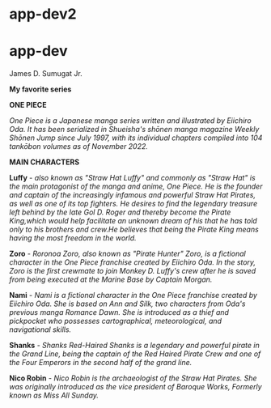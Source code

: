 # app-dev2

# app-dev
James D. Sumugat Jr.

**My favorite series**

**ONE PIECE**

*One Piece is a Japanese manga
series written and illustrated 
by Eiichiro Oda. It has been serialized 
in Shueisha's shōnen manga magazine 
Weekly Shōnen Jump since July 1997, 
with its individual chapters 
compiled into 104 tankōbon volumes 
as of November 2022.*

**MAIN CHARACTERS**

**Luffy** - *also known as "Straw Hat Luffy" and commonly as "Straw Hat"
is the main protagonist of the manga and anime, 
One Piece. He is the founder and captain of the increasingly 
infamous and powerful Straw Hat Pirates, as well as one of its top fighters.
He desires to find the legendary treasure left behind by the late Gol D. Roger
 and thereby become the Pirate King,which would help facilitate an unknown dream of his that he has told only to his brothers and crew.He believes that being the Pirate King means having the most freedom in the world.*

**Zoro** - *Roronoa Zoro, also known as "Pirate Hunter" Zoro, is a fictional character in the One Piece franchise created by Eiichiro Oda. In the story, 
Zoro is the first crewmate to join Monkey D. Luffy's crew after he is saved from being 
executed at the Marine Base by Captain Morgan.*

**Nami** - *Nami is a fictional character in the One Piece franchise created by Eiichiro Oda. She is based on Ann and Silk, two characters from Oda's previous manga Romance Dawn. She is introduced as a thief and pickpocket who possesses cartographical, 
meteorological, and navigational skills.*

**Shanks** - *Shanks Red-Haired Shanks is a legendary and powerful pirate in the Grand Line, being the captain of the Red Haired Pirate Crew and one of the Four Emperors in the second half of the grand line.*

**Nico Robin** - *Nico Robin is the archaeologist of the Straw Hat Pirates. She was originally introduced as the vice president of Baroque Works, Formerly known as Miss All Sunday.*

